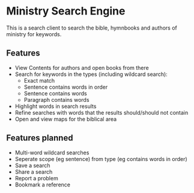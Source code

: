 # Ministry Search Engine

This is a search client to search the bible, hymnbooks and authors of ministry for keywords.

## Features

 - View Contents for authors and open books from there
 - Search for keywords in the types (including wildcard search):
   * Exact match
   * Sentence contains words in order
   * Sentence contains words
   * Paragraph contains words
 - Highlight words in search results
 - Refine searches with words that the results should/should not contain
 - Open and view maps for the biblical area
 
## Features planned

 - Multi-word wildcard searches
 - Seperate scope (eg sentence) from type (eg contains words in order)
 - Save a search
 - Share a search
 - Report a problem
 - Bookmark a reference
